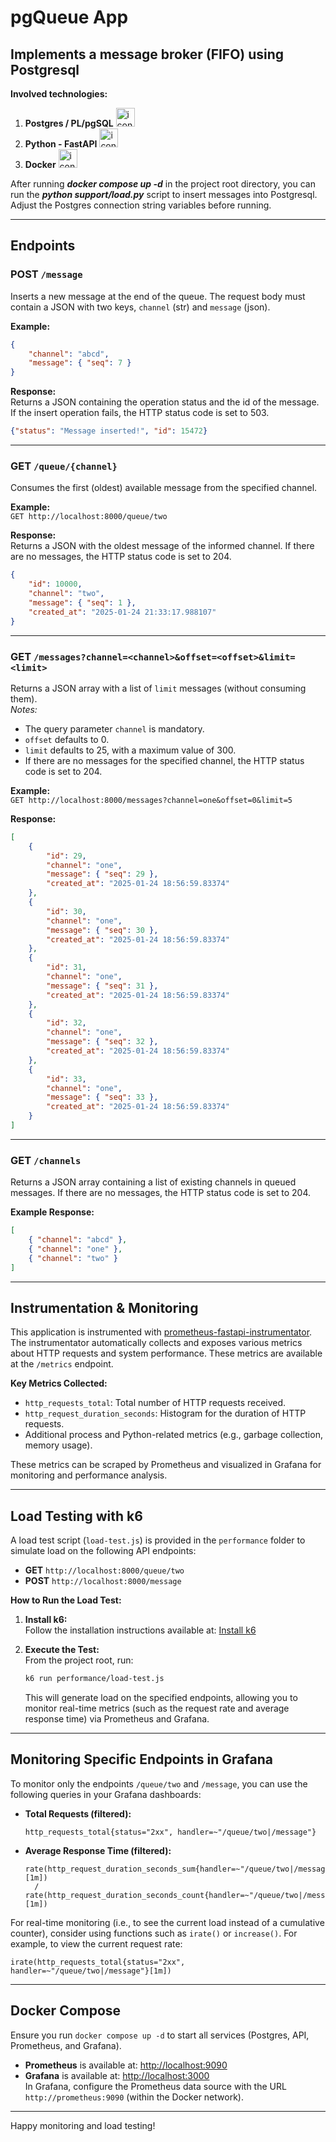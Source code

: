 # pgQueue App

## Implements a message broker (FIFO) using Postgresql

**Involved technologies:**
1. **Postgres / PL/pgSQL** <img src="https://skillicons.dev/icons?i=postgres" alt="icon" width="30" height="30"/>
2. **Python - FastAPI** <img src="https://skillicons.dev/icons?i=py" alt="icon" width="30" height="30"/>
3. **Docker** <img src="https://skillicons.dev/icons?i=docker" alt="icon" width="30" height="30"/>

After running ***docker compose up -d*** in the project root directory, you can run the ***python support/load.py*** script to insert messages into Postgresql. Adjust the Postgres connection string variables before running.

---

## Endpoints

### **POST** `/message`
Inserts a new message at the end of the queue. The request body must contain a JSON with two keys, `channel` (str) and `message` (json).

**Example:**
```json
{
    "channel": "abcd",
    "message": { "seq": 7 }
}
```

**Response:**  
Returns a JSON containing the operation status and the id of the message. If the insert operation fails, the HTTP status code is set to 503.
```json
{"status": "Message inserted!", "id": 15472}
```

---

### **GET** `/queue/{channel}`
Consumes the first (oldest) available message from the specified channel.

**Example:**  
`GET http://localhost:8000/queue/two`

**Response:**  
Returns a JSON with the oldest message of the informed channel. If there are no messages, the HTTP status code is set to 204.
```json
{
    "id": 10000,
    "channel": "two",
    "message": { "seq": 1 },
    "created_at": "2025-01-24 21:33:17.988107"
}
```

---

### **GET** `/messages?channel=<channel>&offset=<offset>&limit=<limit>`
Returns a JSON array with a list of `limit` messages (without consuming them).  
*Notes:*
- The query parameter `channel` is mandatory.
- `offset` defaults to 0.
- `limit` defaults to 25, with a maximum value of 300.
- If there are no messages for the specified channel, the HTTP status code is set to 204.

**Example:**  
`GET http://localhost:8000/messages?channel=one&offset=0&limit=5`

**Response:**
```json
[
    {
        "id": 29,
        "channel": "one",
        "message": { "seq": 29 },
        "created_at": "2025-01-24 18:56:59.83374"
    },
    {
        "id": 30,
        "channel": "one",
        "message": { "seq": 30 },
        "created_at": "2025-01-24 18:56:59.83374"
    },
    {
        "id": 31,
        "channel": "one",
        "message": { "seq": 31 },
        "created_at": "2025-01-24 18:56:59.83374"
    },
    {
        "id": 32,
        "channel": "one",
        "message": { "seq": 32 },
        "created_at": "2025-01-24 18:56:59.83374"
    },
    {
        "id": 33,
        "channel": "one",
        "message": { "seq": 33 },
        "created_at": "2025-01-24 18:56:59.83374"
    }
]
```

---

### **GET** `/channels`
Returns a JSON array containing a list of existing channels in queued messages. If there are no messages, the HTTP status code is set to 204.

**Example Response:**
```json
[
    { "channel": "abcd" },
    { "channel": "one" },
    { "channel": "two" }
]
```

---

## Instrumentation & Monitoring

This application is instrumented with [prometheus-fastapi-instrumentator](https://github.com/trallnag/prometheus-fastapi-instrumentator). The instrumentator automatically collects and exposes various metrics about HTTP requests and system performance. These metrics are available at the `/metrics` endpoint.

**Key Metrics Collected:**
- `http_requests_total`: Total number of HTTP requests received.
- `http_request_duration_seconds`: Histogram for the duration of HTTP requests.
- Additional process and Python-related metrics (e.g., garbage collection, memory usage).

These metrics can be scraped by Prometheus and visualized in Grafana for monitoring and performance analysis.

---

## Load Testing with k6

A load test script (`load-test.js`) is provided in the `performance` folder to simulate load on the following API endpoints:

- **GET** `http://localhost:8000/queue/two`
- **POST** `http://localhost:8000/message`

**How to Run the Load Test:**

1. **Install k6:**  
   Follow the installation instructions available at: [Install k6](https://grafana.com/docs/k6/latest/set-up/install-k6/)

2. **Execute the Test:**  
   From the project root, run:
   ```bash
   k6 run performance/load-test.js
   ```
   This will generate load on the specified endpoints, allowing you to monitor real-time metrics (such as the request rate and average response time) via Prometheus and Grafana.

---

## Monitoring Specific Endpoints in Grafana

To monitor only the endpoints `/queue/two` and `/message`, you can use the following queries in your Grafana dashboards:

- **Total Requests (filtered):**
  ```promql
  http_requests_total{status="2xx", handler=~"/queue/two|/message"}
  ```
- **Average Response Time (filtered):**
  ```promql
  rate(http_request_duration_seconds_sum{handler=~"/queue/two|/message"}[1m])
    /
  rate(http_request_duration_seconds_count{handler=~"/queue/two|/message"}[1m])
  ```

For real-time monitoring (i.e., to see the current load instead of a cumulative counter), consider using functions such as `irate()` or `increase()`. For example, to view the current request rate:
```promql
irate(http_requests_total{status="2xx", handler=~"/queue/two|/message"}[1m])
```

---

## Docker Compose

Ensure you run `docker compose up -d` to start all services (Postgres, API, Prometheus, and Grafana).  
- **Prometheus** is available at: [http://localhost:9090](http://localhost:9090)
- **Grafana** is available at: [http://localhost:3000](http://localhost:3000)  
  In Grafana, configure the Prometheus data source with the URL `http://prometheus:9090` (within the Docker network).

---

Happy monitoring and load testing!
